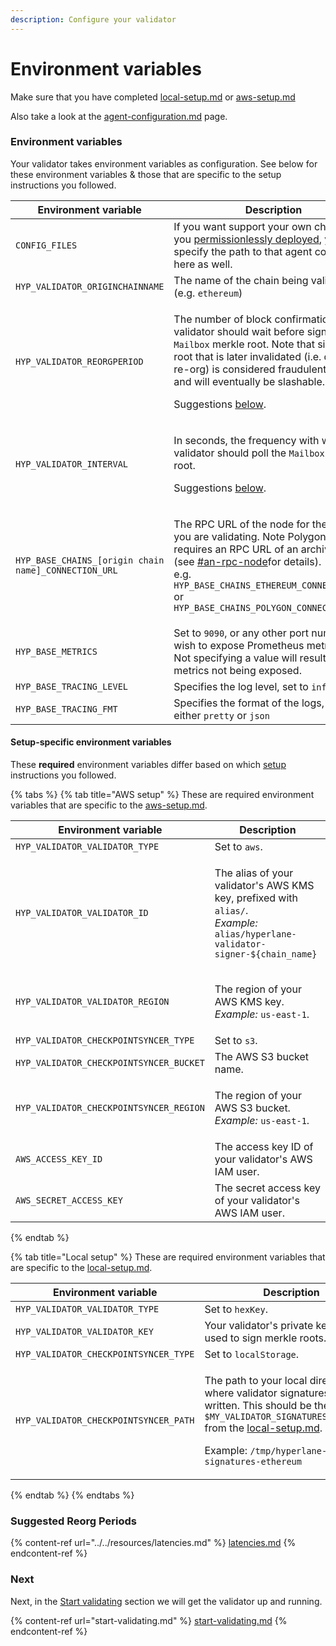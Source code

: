 ```yaml
---
description: Configure your validator
---
```


# Environment variables

Make sure that you have completed [local-setup.md](setup/local-setup.md "mention") or [aws-setup.md](setup/aws-setup.md "mention")

Also take a look at the [agent-configuration.md](../agent-configuration.md "mention") page.

### Environment variables

Your validator takes environment variables as configuration. See below for these environment variables & those that are specific to the setup instructions you followed.

| Environment variable                                 | Description                                                                                                                                                                                                                                                                                                                                                 |
| ---------------------------------------------------- | ----------------------------------------------------------------------------------------------------------------------------------------------------------------------------------------------------------------------------------------------------------------------------------------------------------------------------------------------------------- |
| `CONFIG_FILES`                                       | If you want support your own chain that you [permissionlessly deployed](broken-reference), you specify the path to that agent config file here as well.                                                                                                                                                                                                     |
| `HYP_VALIDATOR_ORIGINCHAINNAME`                      | The name of the chain being validated (e.g. `ethereum`)                                                                                                                                                                                                                                                                                                     |
| `HYP_VALIDATOR_REORGPERIOD`                          | <p>The number of block confirmations a validator should wait before signing the <code>Mailbox</code> merkle root. Note that signing a root that is later invalidated (i.e. due to a re-org) is considered fraudulent behavior and will eventually be slashable.</p><p>Suggestions <a href="environment-variables.md#suggested-reorg-periods">below</a>.</p> |
| `HYP_VALIDATOR_INTERVAL`                             | <p>In seconds, the frequency with which the validator should poll the <code>Mailbox</code> merkle root.</p><p>Suggestions <a href="environment-variables.md#suggested-reorg-periods">below</a>.</p>                                                                                                                                                         |
| `HYP_BASE_CHAINS_[origin chain name]_CONNECTION_URL` | <p>The RPC URL of the node for the chain you are validating. Note Polygon mainnet requires an RPC URL of an archive node (see <a data-mention href="./#an-rpc-node">#an-rpc-node</a>for details).<br>e.g. <code>HYP_BASE_CHAINS_ETHEREUM_CONNECTION_URL</code> or <code>HYP_BASE_CHAINS_POLYGON_CONNECTION_URL</code></p>                                   |
| `HYP_BASE_METRICS`                                   | Set to `9090`, or any other port number you wish to expose Prometheus metrics on. Not specifying a value will result in metrics not being exposed.                                                                                                                                                                                                          |
| `HYP_BASE_TRACING_LEVEL`                             | Specifies the log level, set to `info`                                                                                                                                                                                                                                                                                                                      |
| `HYP_BASE_TRACING_FMT`                               | Specifies the format of the logs, set it to either `pretty` or `json`                                                                                                                                                                                                                                                                                       |

#### Setup-specific environment variables

These **required** environment variables differ based on which [setup](setup/) instructions you followed.

{% tabs %}
{% tab title="AWS setup" %}
These are required environment variables that are specific to the [aws-setup.md](setup/aws-setup.md "mention").

| Environment variable                    | Description                                                                                                                                                           |
| --------------------------------------- | --------------------------------------------------------------------------------------------------------------------------------------------------------------------- |
| `HYP_VALIDATOR_VALIDATOR_TYPE`          | Set to `aws`.                                                                                                                                                         |
| `HYP_VALIDATOR_VALIDATOR_ID`            | <p>The alias of your validator's AWS KMS key, prefixed with <code>alias/</code>.<br><em>Example:</em> <code>alias/hyperlane-validator-signer-${chain_name}</code></p> |
| `HYP_VALIDATOR_VALIDATOR_REGION`        | <p>The region of your AWS KMS key.<br><em>Example:</em> <code>us-east-1</code>.</p>                                                                                   |
| `HYP_VALIDATOR_CHECKPOINTSYNCER_TYPE`   | Set to `s3`.                                                                                                                                                          |
| `HYP_VALIDATOR_CHECKPOINTSYNCER_BUCKET` | The AWS S3 bucket name.                                                                                                                                               |
| `HYP_VALIDATOR_CHECKPOINTSYNCER_REGION` | <p>The region of your AWS S3 bucket.<br><em>Example:</em> <code>us-east-1</code>.</p>                                                                                 |
| `AWS_ACCESS_KEY_ID`                     | The access key ID of your validator's AWS IAM user.                                                                                                                   |
| `AWS_SECRET_ACCESS_KEY`                 | The secret access key of your validator's AWS IAM user.                                                                                                               |
{% endtab %}

{% tab title="Local setup" %}
These are required environment variables that are specific to the [local-setup.md](setup/local-setup.md "mention").

| Environment variable                  | Description                                                                                                                                                                                                                                                                                                       |
| ------------------------------------- | ----------------------------------------------------------------------------------------------------------------------------------------------------------------------------------------------------------------------------------------------------------------------------------------------------------------- |
| `HYP_VALIDATOR_VALIDATOR_TYPE`        | Set to `hexKey`.                                                                                                                                                                                                                                                                                                  |
| `HYP_VALIDATOR_VALIDATOR_KEY`         | Your validator's private key, which is used to sign merkle roots.                                                                                                                                                                                                                                                 |
| `HYP_VALIDATOR_CHECKPOINTSYNCER_TYPE` | Set to `localStorage`.                                                                                                                                                                                                                                                                                            |
| `HYP_VALIDATOR_CHECKPOINTSYNCER_PATH` | <p>The path to your local directory where validator signatures will be written. This should be the value of <code>$MY_VALIDATOR_SIGNATURES_DIRECTORY</code> from the <a data-mention href="setup/local-setup.md">local-setup.md</a>.</p><p>Example: <code>/tmp/hyperlane-validator-signatures-ethereum</code></p> |
{% endtab %}
{% endtabs %}

### Suggested Reorg Periods

{% content-ref url="../../resources/latencies.md" %}
[latencies.md](../../resources/latencies.md)
{% endcontent-ref %}

### Next

Next, in the [Start validating](start-validating.md) section we will get the validator up and running.

{% content-ref url="start-validating.md" %}
[start-validating.md](start-validating.md)
{% endcontent-ref %}
